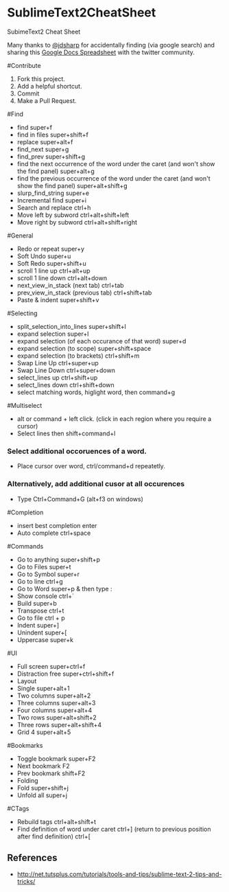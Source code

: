SublimeText2CheatSheet
======================

SubimeText2 Cheat Sheet

Many thanks to [@jdsharp](https://twitter.com/jdsharp) for accidentally finding (via google search) and sharing this [Google Docs Spreadsheet](https://docs.google.com/spreadsheet/ccc?key=0AusfeSUbiAMPdFp0aDhsTzJZY1k5WnA4Z3RjQW93M3c) with the twitter community.

#Contribute

1. Fork this project.
2. Add a helpful shortcut.
3. Commit
4. Make a Pull Request.

#Find
* find    super+f
* find in files   super+shift+f
* replace super+alt+f
* find_next   super+g
* find_prev   super+shift+g
* find the next occurrence of the word under the caret (and won't show the find panel)    super+alt+g
* find the previous occurrence of the word under the caret (and won't show the find panel)    super+alt+shift+g
* slurp_find_string   super+e
* Incremental find    super+i
* Search and replace  ctrl+h
* Move left by subword    ctrl+alt+shift+left
* Move right by subword   ctrl+alt+shift+right

#General  
* Redo or repeat  super+y
* Soft Undo   super+u
* Soft Redo   super+shift+u
* scroll 1 line up    ctrl+alt+up
* scroll 1 line down  ctrl+alt+down
* next_view_in_stack (next tab)   ctrl+tab
* prev_view_in_stack (previous tab)   ctrl+shift+tab
* Paste & indent  super+shift+v

#Selecting  
* split_selection_into_lines  super+shift+l
* expand selection    super+l
* expand selection (of each occurance of that word)   super+d
* expand selection (to scope) super+shift+space
* expand selection (to brackets)  ctrl+shift+m
* Swap Line Up    ctrl+super+up
* Swap Line Down  ctrl+super+down
* select_lines up ctrl+shift+up
* select_lines down   ctrl+shift+down
* select matching words, higlight word, then command+g

#Multiselect
* alt or command + left click. (click in each region where you require a cursor)
* Select lines then shift+command+l

### Select additional occoruences of a word.
* Place cursor over word, ctrl/command+d repeatetly.

### Alternatively, add additional cusor at all occurences
* Type Ctrl+Command+G (alt+f3 on windows) 

#Completion  
* insert best completion  enter
* Auto complete   ctrl+space

#Commands  
* Go to anything  super+shift+p
* Go to Files super+t
* Go to Symbol    super+r
* Go to line  ctrl+g
* Go to Word  super+p & then type :
* Show console    ctrl+`
* Build   super+b
* Transpose   ctrl+t
* Go to file ctrl + p
* Indent  super+]
* Unindent    super+[
* Uppercase   super+k
    
#UI 
* Full screen super+ctrl+f
* Distraction free    super+ctrl+shift+f
* Layout  
* Single  super+alt+1
* Two columns super+alt+2
* Three columns   super+alt+3
* Four columns    super+alt+4
* Two rows    super+alt+shift+2
* Three rows  super+alt+shift+4
* Grid 4  super+alt+5

#Bookmarks  
* Toggle bookmark super+F2
* Next bookmark   F2
* Prev bookmark   shift+F2
* Folding 
* Fold    super+shift+j
* Unfold all  super+j

#CTags  
* Rebuild tags    ctrl+alt+shift+t
* Find definition of word under caret ctrl+] (return to previous position after find definition) ctrl+[

## References
* http://net.tutsplus.com/tutorials/tools-and-tips/sublime-text-2-tips-and-tricks/
